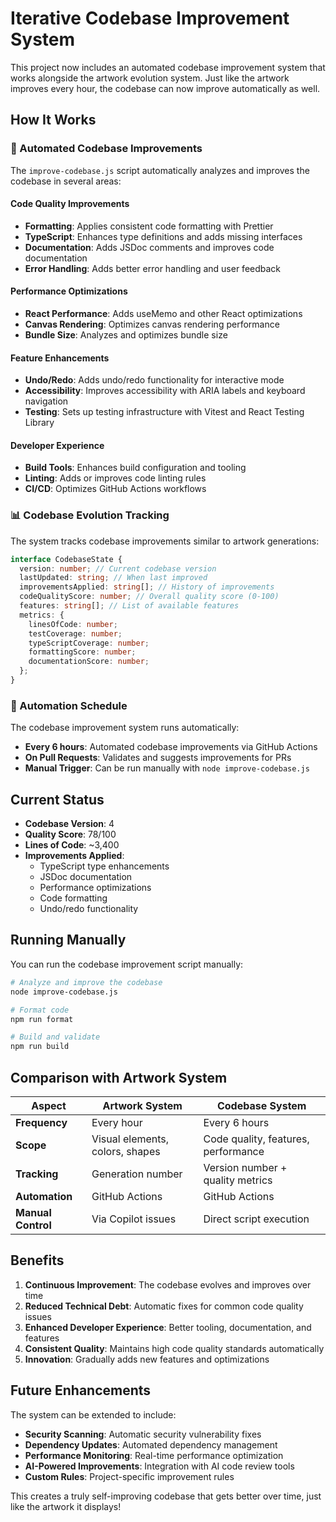 # Iterative Codebase Improvement System

This project now includes an automated codebase improvement system that works alongside the artwork evolution system. Just like the artwork improves every hour, the codebase can now improve automatically as well.

## How It Works

### 🔧 Automated Codebase Improvements

The `improve-codebase.js` script automatically analyzes and improves the codebase in several areas:

#### Code Quality Improvements

- **Formatting**: Applies consistent code formatting with Prettier
- **TypeScript**: Enhances type definitions and adds missing interfaces
- **Documentation**: Adds JSDoc comments and improves code documentation
- **Error Handling**: Adds better error handling and user feedback

#### Performance Optimizations

- **React Performance**: Adds useMemo and other React optimizations
- **Canvas Rendering**: Optimizes canvas rendering performance
- **Bundle Size**: Analyzes and optimizes bundle size

#### Feature Enhancements

- **Undo/Redo**: Adds undo/redo functionality for interactive mode
- **Accessibility**: Improves accessibility with ARIA labels and keyboard navigation
- **Testing**: Sets up testing infrastructure with Vitest and React Testing Library

#### Developer Experience

- **Build Tools**: Enhances build configuration and tooling
- **Linting**: Adds or improves code linting rules
- **CI/CD**: Optimizes GitHub Actions workflows

### 📊 Codebase Evolution Tracking

The system tracks codebase improvements similar to artwork generations:

```typescript
interface CodebaseState {
  version: number; // Current codebase version
  lastUpdated: string; // When last improved
  improvementsApplied: string[]; // History of improvements
  codeQualityScore: number; // Overall quality score (0-100)
  features: string[]; // List of available features
  metrics: {
    linesOfCode: number;
    testCoverage: number;
    typeScriptCoverage: number;
    formattingScore: number;
    documentationScore: number;
  };
}
```

### 🤖 Automation Schedule

The codebase improvement system runs automatically:

- **Every 6 hours**: Automated codebase improvements via GitHub Actions
- **On Pull Requests**: Validates and suggests improvements for PRs
- **Manual Trigger**: Can be run manually with `node improve-codebase.js`

## Current Status

- **Codebase Version**: 4
- **Quality Score**: 78/100
- **Lines of Code**: ~3,400
- **Improvements Applied**:
  - TypeScript type enhancements
  - JSDoc documentation
  - Performance optimizations
  - Code formatting
  - Undo/redo functionality

## Running Manually

You can run the codebase improvement script manually:

```bash
# Analyze and improve the codebase
node improve-codebase.js

# Format code
npm run format

# Build and validate
npm run build
```

## Comparison with Artwork System

| Aspect             | Artwork System                  | Codebase System                     |
| ------------------ | ------------------------------- | ----------------------------------- |
| **Frequency**      | Every hour                      | Every 6 hours                       |
| **Scope**          | Visual elements, colors, shapes | Code quality, features, performance |
| **Tracking**       | Generation number               | Version number + quality metrics    |
| **Automation**     | GitHub Actions                  | GitHub Actions                      |
| **Manual Control** | Via Copilot issues              | Direct script execution             |

## Benefits

1. **Continuous Improvement**: The codebase evolves and improves over time
2. **Reduced Technical Debt**: Automatic fixes for common code quality issues
3. **Enhanced Developer Experience**: Better tooling, documentation, and features
4. **Consistent Quality**: Maintains high code quality standards automatically
5. **Innovation**: Gradually adds new features and optimizations

## Future Enhancements

The system can be extended to include:

- **Security Scanning**: Automatic security vulnerability fixes
- **Dependency Updates**: Automated dependency management
- **Performance Monitoring**: Real-time performance optimization
- **AI-Powered Improvements**: Integration with AI code review tools
- **Custom Rules**: Project-specific improvement rules

This creates a truly self-improving codebase that gets better over time, just like the artwork it displays!
